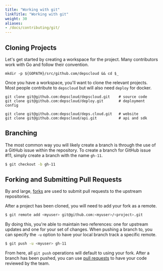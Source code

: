 ```yaml
---
title: "Working with git"
linkTitle: "Working with git"
weight: 30
aliases:
- /docs/contributing/git/
---
```


## Cloning Projects

Let's get started by creating a workspace for the project.
Many contributors work with Go and follow their convention.

```shell script
mkdir -p ${GOPATH}/src/github.com/depscloud && cd $_
```

Once you have a workspace, you'll want to clone the relevant projects.
Most people contribute to `depscloud` but will also need `deploy` for docker.

```shell script
git clone git@github.com:depscloud/depscloud.git    # source code
git clone git@github.com:depscloud/deploy.git       # deployment config

git clone git@github.com:depscloud/deps.cloud.git   # website
git clone git@github.com:depscloud/api.git          # api and sdk
```

## Branching

The most common way you will likely create a branch is through the use of a GitHub issue within the repository.
To create a branch for GitHub issue #11, simply create a branch with the name `gh-11`.

```bash
$ git checkout -b gh-11
```

## Forking and Submitting Pull Requests

By and large, [forks](https://help.github.com/en/github/getting-started-with-github/fork-a-repo) are used to submit pull requests to the upstream repositories.

After a project has been cloned, you will need to add your fork as a remote.

```bash
$ git remote add <myuser> git@github.com:<myuser>/<project>.git
```

By doing this, you're able to maintain two references: one for upstream updates and one for your set of changes.
When pushing a branch to, you can specify the `-u` option to have your local branch track a specific remote.

```bash
$ git push -u <myuser> gh-11
```

From here, all `git push` operations will default to using your fork.
After a branch has been pushed, you can use [pull requests](https://help.github.com/en/github/collaborating-with-issues-and-pull-requests/creating-a-pull-request) to have your code reviewed by the team.
